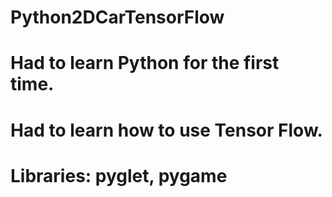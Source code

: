 # Python2DCarTensorFlow
# Had to learn Python for the first time.
# Had to learn how to use Tensor Flow.
# Libraries: pyglet, pygame
